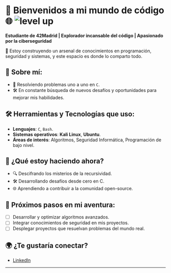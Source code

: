 # 🚀 Bienvenidos a mi mundo de código 🌐 ![level up](https://github.com/user-attachments/assets/06fe45a6-97a8-4852-ab3f-7de76ace6651)


**Estudiante de 42Madrid | Explorador incansable del código | Apasionado por la ciberseguridad**

👾 Estoy construyendo un arsenal de conocimientos en programación, seguridad y sistemas, y este espacio es donde lo comparto todo.

## 🌟 Sobre mí:
- 🧠 Resolviendo problemas uno a uno en `C`.
- 🛠️ En constante búsqueda de nuevos desafíos y oportunidades para mejorar mis habilidades.

## 🛠️ Herramientas y Tecnologías que uso:
- **Lenguajes**: `C`, `Bash`.
- **Sistemas operativos**: **Kali Linux**, **Ubuntu**.
- **Áreas de interés**: Algoritmos, Seguridad Informática, Programación de bajo nivel.

## 🌱 ¿Qué estoy haciendo ahora?
- 🔍 Descifrando los misterios de la recursividad.
- 🛠️ Desarrollando desafíos desde cero en C.
- 🌐 Aprendiendo a contribuir a la comunidad open-source.

## 🎯 Próximos pasos en mi aventura:
- [ ] Desarrollar y optimizar algoritmos avanzados.
- [ ] Integrar conocimientos de seguridad en mis proyectos.
- [ ] Desplegar proyectos que resuelvan problemas del mundo real.

## 🌍 ¿Te gustaría conectar?
- [LinkedIn](https://www.linkedin.com/in/ariel-arcos-3731a5254/?trk=public-profile-join-page)  

---
